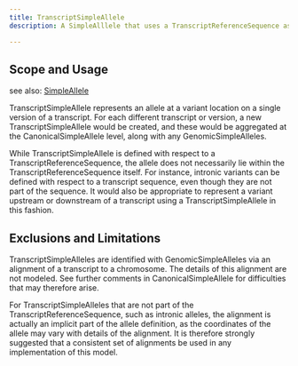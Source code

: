 ```yaml
---
title: TranscriptSimpleAllele
description: A SimpleAlllele that uses a TranscriptReferenceSequence as its ReferenceSequence.

---
```


Scope and Usage
---------------

see also: [SimpleAllele](simple_allele.html)

TranscriptSimpleAllele represents an allele at a variant location on a single version of a transcript.  For each different transcript or version, a new TranscriptSimpleAllele would be created, and these would be aggregated at the CanonicalSimpleAllele level, along with any GenomicSimpleAlleles.

While TranscriptSimpleAllele is defined with respect to a TranscriptReferenceSequence, the allele does not necessarily lie within the TranscriptReferenceSequence itself.  For instance, intronic variants can be defined with respect to a transcript sequence, even though they are not part of the sequence.   It would also be appropriate to represent a variant upstream or downstream of a transcript using a TranscriptSimpleAllele in this fashion.

Exclusions and Limitations
--------------------------

TranscriptSimpleAlleles are identified with GenomicSimpleAlleles via an alignment of a transcript to a chromosome.  The details of this alignment are not modeled.  See further comments in CanonicalSimpleAllele for difficulties that may therefore arise.

For TranscriptSimpleAlleles that are not part of the TranscriptReferenceSequence, such as intronic alleles, the alignment is actually an implicit part of the allele definition, as the coordinates of the allele may vary with details of the alignment.  It is therefore strongly suggested that a consistent set of alignments be used in any implementation of this model.
